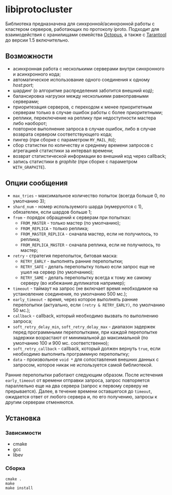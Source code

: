 # libiprotocluster

Библиотека предназначена для синхронной/асинхронной работы с кластером серверов, работающих по протоколу iproto.
Подходит для взаимодействия с хранилищами семейства [Octopus](https://github.com/delamonpansie/octopus),
а также с [Tarantool](https://github.com/tarantool/tarantool) до версии 1.5 включительно.

## Возможности

* асинхронная работа с несколькими серверами внутри синхронного и асинхронного кода;
* автоматическое использование одного соединения к одному _host:port_;
* шардинг (о алгоритме распределения заботится внешний код);
* балансировка нагрузки между несколькими равноправными серверами;
* приоритезация серверов, с переходом к менее приоритетным серверам только в случае ошибок работы с более приоритетными;
* реплики, переключение на реплику при недоступности мастера либо наоборот;
* повторное выполнение запроса в случае ошибок, либо в случае возврата сервером соответствующего кода;
* пингер (при сборке с параметром `MY_MAIL_RU`);
* сбор статистки по количеству и среднему времени запросов с агрегацией статистики за интервал времени;
* возврат статистической информации во внешний код через callback;
* запись статистики в _graphite_ (при сборке с параметром `WITH_GRAPHITE`).

## Опции сообщения

* `max_tries` - максимальное количество попыток (всегда больше 0, по умолчанию 3);
* `shard_num` - номер используемого шарда (нумеруются с 1), обязателен, если шардов больше 1;
* `from` - порядок обращений к серверам при попытках:
  * `FROM_MASTER` - только мастер (по умолчанию);
  * `FROM_REPLICA` - только реплика;
  * `FROM_MASTER_REPLICA` - сначала мастер, если не получилось, то реплика;
  * `FROM_REPLICA_MASTER` - сначала реплика, если не получилось, то мастер;
* `retry` - стратегия перепопыток, битовая маска:
  * `RETRY_EARLY` - выполнять ранние перепопытки;
  * `RETRY_SAFE` - делать перепопытку только если запрос еще не ушел на сервер (по умолчанию);
  * `RETRY_SAME` - делать перепопытку всегда к тому же самому серверу (во избежание дупликатов например);
* `timeout` - таймаут на запрос (не включает время необходимое на установление соединения, по умолчанию 500 мс.);
* `early_timeout` - время, через которое выполнять ранние перепопытки (актуально, если `(retry & RETRY_EARLY)`, по умолчанию 50 мс.);
* `callback` - callback, который необходимо вызвать по выполнению запроса;
* `soft_retry_delay_min`, `soft_retry_delay_max` - диапазон задержек перед программными перепопытками, при каждой перепопытке задержки возрастают от минимальной до максимальной (по умолчанию 100 и 900 мс. соответственно);
* `soft_retry_callback` - callback, который должен вернуть `true`, если необходимо выполнить программную перепопытку;
* `data` - произвольное `void *` для сопоставления внешних данных с запросом, которое никак не используется самой библиотекой.

Ранние перепопытки работают следующим образом. После истечения `early_timeout` от времени отправки запроса,
запрос повторяется параллельно еще на два сервера (запрос к первому серверу не прерывается).
Далее, в течение времени оставшегося до `timeout`, ожидается ответ от любого сервера и, по его получению,
запросы к другим серверам отменяются.

## Установка

### Зависимости

* cmake
* gcc
* libev

### Сборка

```
cmake .
make
make install
```
